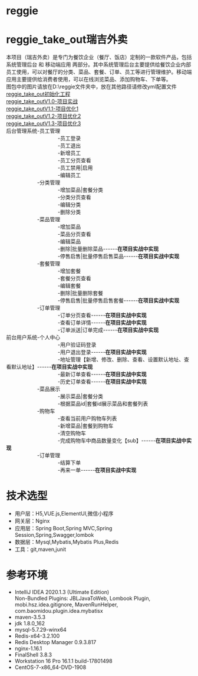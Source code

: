 # reggie
**reggie_take_out瑞吉外卖**  
=========================
本项目（瑞吉外卖）是专门为餐饮企业（餐厅、饭店）定制的一款软件产品，包括 系统管理后台 和 移动端应用 两部分。其中系统管理后台主要提供给餐饮企业内部员工使用，可以对餐厅的分类、菜品、套餐、订单、员工等进行管理维护。移动端应用主要提供给消费者使用，可以在线浏览菜品、添加购物车、下单等。  
图包中的图片请放在D:\reggie文件夹中，放在其他路径请修改yml配置文件  
[reggie_take_out初始化工程](https://github.com/LMWC/JavaProject01_reggie/tree/master)  
[reggie_take_outV1.0-项目实战](https://github.com/LMWC/JavaProject01_reggie/tree/V1.0-%E9%A1%B9%E7%9B%AE%E5%AE%9E%E6%88%98)  
[reggie_take_outV1.1-项目优化1](https://github.com/LMWC/JavaProject01_reggie/tree/V1.1-%E9%A1%B9%E7%9B%AE%E4%BC%98%E5%8C%961)  
[reggie_take_outV1.2-项目优化2](https://github.com/LMWC/JavaProject01_reggie/tree/V1.2-%E9%A1%B9%E7%9B%AE%E4%BC%98%E5%8C%962)  
[reggie_take_outV1.3-项目优化3](https://github.com/LMWC/JavaProject01_reggie/tree/V1.3-%E9%A1%B9%E7%9B%AE%E4%BC%98%E5%8C%963)  
后台管理系统-员工管理  
&emsp;&emsp;&emsp;&emsp;&emsp;&emsp;&emsp;&emsp;&emsp;&emsp;-员工登录  
&emsp;&emsp;&emsp;&emsp;&emsp;&emsp;&emsp;&emsp;&emsp;&emsp;-员工退出  
&emsp;&emsp;&emsp;&emsp;&emsp;&emsp;&emsp;&emsp;&emsp;&emsp;-新增员工  
&emsp;&emsp;&emsp;&emsp;&emsp;&emsp;&emsp;&emsp;&emsp;&emsp;-员工分页查看  
&emsp;&emsp;&emsp;&emsp;&emsp;&emsp;&emsp;&emsp;&emsp;&emsp;-员工禁用|启用  
&emsp;&emsp;&emsp;&emsp;&emsp;&emsp;&emsp;&emsp;&emsp;&emsp;-编辑员工  
&emsp;&emsp;&emsp;&emsp;&emsp;&emsp;-分类管理  
&emsp;&emsp;&emsp;&emsp;&emsp;&emsp;&emsp;&emsp;&emsp;&emsp;-增加菜品|套餐分类  
&emsp;&emsp;&emsp;&emsp;&emsp;&emsp;&emsp;&emsp;&emsp;&emsp;-分类分页查看  
&emsp;&emsp;&emsp;&emsp;&emsp;&emsp;&emsp;&emsp;&emsp;&emsp;-编辑分类  
&emsp;&emsp;&emsp;&emsp;&emsp;&emsp;&emsp;&emsp;&emsp;&emsp;-删除分类  
&emsp;&emsp;&emsp;&emsp;&emsp;&emsp;-菜品管理  
&emsp;&emsp;&emsp;&emsp;&emsp;&emsp;&emsp;&emsp;&emsp;&emsp;-增加菜品  
&emsp;&emsp;&emsp;&emsp;&emsp;&emsp;&emsp;&emsp;&emsp;&emsp;-菜品分页查看  
&emsp;&emsp;&emsp;&emsp;&emsp;&emsp;&emsp;&emsp;&emsp;&emsp;-编辑菜品  
&emsp;&emsp;&emsp;&emsp;&emsp;&emsp;&emsp;&emsp;&emsp;&emsp;-删除|批量删除菜品------**在项目实战中实现**    
&emsp;&emsp;&emsp;&emsp;&emsp;&emsp;&emsp;&emsp;&emsp;&emsp;-停售启售|批量停售启售菜品------**在项目实战中实现**      
&emsp;&emsp;&emsp;&emsp;&emsp;&emsp;-套餐管理  
&emsp;&emsp;&emsp;&emsp;&emsp;&emsp;&emsp;&emsp;&emsp;&emsp;-增加套餐  
&emsp;&emsp;&emsp;&emsp;&emsp;&emsp;&emsp;&emsp;&emsp;&emsp;-套餐分页查看  
&emsp;&emsp;&emsp;&emsp;&emsp;&emsp;&emsp;&emsp;&emsp;&emsp;-编辑套餐  
&emsp;&emsp;&emsp;&emsp;&emsp;&emsp;&emsp;&emsp;&emsp;&emsp;-删除|批量删除套餐  
&emsp;&emsp;&emsp;&emsp;&emsp;&emsp;&emsp;&emsp;&emsp;&emsp;-停售启售|批量停售启售套餐------**在项目实战中实现**      
&emsp;&emsp;&emsp;&emsp;&emsp;&emsp;-订单管理  
&emsp;&emsp;&emsp;&emsp;&emsp;&emsp;&emsp;&emsp;&emsp;&emsp;-订单分页查看------**在项目实战中实现**      
&emsp;&emsp;&emsp;&emsp;&emsp;&emsp;&emsp;&emsp;&emsp;&emsp;-查看订单详情------**在项目实战中实现**      
&emsp;&emsp;&emsp;&emsp;&emsp;&emsp;&emsp;&emsp;&emsp;&emsp;-订单派送|订单完成------**在项目实战中实现**      
前台用户系统-个人中心  
&emsp;&emsp;&emsp;&emsp;&emsp;&emsp;&emsp;&emsp;&emsp;&emsp;-用户验证码登录  
&emsp;&emsp;&emsp;&emsp;&emsp;&emsp;&emsp;&emsp;&emsp;&emsp;-用户退出登录------**在项目实战中实现**      
&emsp;&emsp;&emsp;&emsp;&emsp;&emsp;&emsp;&emsp;&emsp;&emsp;-地址管理【新增、修改、删除、查看、设置默认地址、查看默认地址】------**在项目实战中实现**      
&emsp;&emsp;&emsp;&emsp;&emsp;&emsp;&emsp;&emsp;&emsp;&emsp;-最新订单查看------**在项目实战中实现**      
&emsp;&emsp;&emsp;&emsp;&emsp;&emsp;&emsp;&emsp;&emsp;&emsp;-历史订单查看------**在项目实战中实现**      
&emsp;&emsp;&emsp;&emsp;&emsp;&emsp;-菜品展示  
&emsp;&emsp;&emsp;&emsp;&emsp;&emsp;&emsp;&emsp;&emsp;&emsp;-展示菜品|套餐分类  
&emsp;&emsp;&emsp;&emsp;&emsp;&emsp;&emsp;&emsp;&emsp;&emsp;-根据菜品id|套餐id展示菜品和套餐列表  
&emsp;&emsp;&emsp;&emsp;&emsp;&emsp;-购物车  
&emsp;&emsp;&emsp;&emsp;&emsp;&emsp;&emsp;&emsp;&emsp;&emsp;-查看当前用户购物车列表  
&emsp;&emsp;&emsp;&emsp;&emsp;&emsp;&emsp;&emsp;&emsp;&emsp;-新增菜品|套餐到购物车  
&emsp;&emsp;&emsp;&emsp;&emsp;&emsp;&emsp;&emsp;&emsp;&emsp;-清空购物车  
&emsp;&emsp;&emsp;&emsp;&emsp;&emsp;&emsp;&emsp;&emsp;&emsp;-完成购物车中商品数量变化【sub】------**在项目实战中实现**      
&emsp;&emsp;&emsp;&emsp;&emsp;&emsp;-订单管理  
&emsp;&emsp;&emsp;&emsp;&emsp;&emsp;&emsp;&emsp;&emsp;&emsp;-结算下单  
&emsp;&emsp;&emsp;&emsp;&emsp;&emsp;&emsp;&emsp;&emsp;&emsp;-再来一单------**在项目实战中实现**      



**技术选型**
=========================
- 用户层：H5,VUE.js,ElementUI,微信小程序  
- 网关层：Nginx  
- 应用层：Spring Boot,Spring MVC,Spring Session,Spring,Swagger,lombok    
- 数据层：Mysql,Mybatis,Mybatis Plus,Redis  
- 工具：git,maven,junit  



**参考环境**
=========================
- IntelliJ IDEA 2020.1.3 (Ultimate Edition)  
  Non-Bundled Plugins: JBLJavaToWeb, Lombook Plugin, mobi.hsz.idea.gitignore, MavenRunHelper,        com.baomidou.plugin.idea.mybatisx
- maven-3.5.3
- jdk 1.8.0_162
- mysql-5.7.29-winx64
- Redis-x64-3.2.100
- Redis Desktop Manager 0.9.3.817
- nginx-1.16.1
- FinalShell 3.8.3
- Workstation 16 Pro 16.1.1 build-17801498
- CentOS-7-x86_64-DVD-1908
